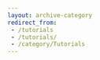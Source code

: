 ```yaml
---
layout: archive-category
redirect_from:
 - /tutorials
 - /tutorials/
 - /category/Tutorials
---
```

